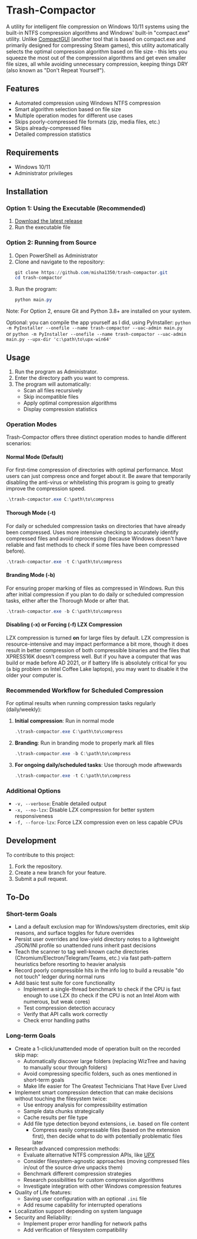# Trash-Compactor
  A utility for intelligent file compression on Windows 10/11 systems using the built-in NTFS compression algorithms and Windows' built-in "compact.exe" utility. Unlike [CompactGUI](https://github.com/IridiumIO/CompactGUI) (another tool that is based on compact.exe and primarily designed for compressing Steam games), this utility automatically selects the optimal compression algorithm based on file size - this lets you squeeze the most out of the compression algorithms and get even smaller file sizes, all while avoiding unnecessary compression, keeping things DRY (also known as "Don't Repeat Yourself").

  ## Features

  - Automated compression using Windows NTFS compression
  - Smart algorithm selection based on file size
  - Multiple operation modes for different use cases
  - Skips poorly-compressed file formats (zip, media files, etc.)
  - Skips already-compressed files
  - Detailed compression statistics

  ## Requirements

  - Windows 10/11
  - Administrator privileges

## Installation

### Option 1: Using the Executable (Recommended)

1. [Download the latest release](https://github.com/misha1350/trash-compactor/releases/latest)
2. Run the executable file

### Option 2: Running from Source

1. Open PowerShell as Administrator
2. Clone and navigate to the repository:
    ```powershell
    git clone https://github.com/misha1350/trash-compactor.git
    cd trash-compactor
    ```
3. Run the program:
    ```powershell
    python main.py
    ```

Note: For Option 2, ensure Git and Python 3.8+ are installed on your system.

Optional: you can compile the app yourself as I did, using PyInstaller:
    ```
    python -m PyInstaller --onefile --name trash-compactor --uac-admin main.py 
    ```
    or
    ```
    python -m PyInstaller --onefile --name trash-compactor --uac-admin main.py --upx-dir 'c:\path\to\upx-win64'
    ```

## Usage

1. Run the program as Administrator.
2. Enter the directory path you want to compress.
3. The program will automatically:
    - Scan all files recursively
    - Skip incompatible files
    - Apply optimal compression algorithms
    - Display compression statistics

### Operation Modes

Trash-Compactor offers three distinct operation modes to handle different scenarios:

#### Normal Mode (Default)
For first-time compression of directories with optimal performance.
Most users can just compress once and forget about it.
Be aware that temporarily disabling the anti-virus or whitelisting this program is going to greatly improve the compression speed.
```powershell
.\trash-compactor.exe C:\path\to\compress
```

#### Thorough Mode (-t)
For daily or scheduled compression tasks on directories that have already been compressed. Uses more intensive checking to accurately identify compressed files and avoid reprocessing (because Windows doesn't have reliable and fast methods to check if some files have been compressed before).
```powershell
.\trash-compactor.exe -t C:\path\to\compress
```

#### Branding Mode (-b)
For ensuring proper marking of files as compressed in Windows. Run this after initial compression if you plan to do daily or scheduled compression tasks, either after the Thorough Mode or after that.
```powershell
.\trash-compactor.exe -b C:\path\to\compress
```

#### Disabling (-x) or Forcing (-f) LZX Compression
LZX compression is turned **on** for large files by default.
LZX compression is resource-intensive and may impact performance a bit more, though it does result in better compression of both compressible binaries and the files that XPRESS16K doesn't compress well. But if you have a computer that was build or made before AD 2021, or if battery life is absolutely critical for you (a big problem on Intel Coffee Lake laptops), you may want to disable it the older your computer is.

### Recommended Workflow for Scheduled Compression

For optimal results when running compression tasks regularly (daily/weekly):

1. **Initial compression**: Run in normal mode
   ```powershell
   .\trash-compactor.exe C:\path\to\compress
   ```

2. **Branding**: Run in branding mode to properly mark all files
   ```powershell
   .\trash-compactor.exe -b C:\path\to\compress
   ```

3. **For ongoing daily/scheduled tasks**: Use thorough mode aftwewards
   ```powershell
   .\trash-compactor.exe -t C:\path\to\compress
   ```

### Additional Options

- `-v, --verbose`: Enable detailed output
- `-x, --no-lzx`: Disable LZX compression for better system responsiveness
- `-f, --force-lzx`: Force LZX compression even on less capable CPUs

## Development

To contribute to this project:

1. Fork the repository.
2. Create a new branch for your feature.
3. Submit a pull request.

## To-Do

### Short-term Goals
- Land a default exclusion map for Windows/system directories, emit skip reasons, and surface toggles for future overrides
- Persist user overrides and low-yield directory notes to a lightweight JSON/INI profile so unattended runs inherit past decisions
- Teach the scanner to tag well-known cache directories (Chromium/Electron/Telegram/Teams, etc.) via fast path-pattern heuristics before resorting to heavier analysis
- Record poorly compressible hits in the info log to build a reusable "do not touch" ledger during normal runs
- Add basic test suite for core functionality
  - Implement a single-thread benchmark to check if the CPU is fast enough to use LZX (to check if the CPU is not an Intel Atom with numerous, but weak cores)
  - Test compression detection accuracy
  - Verify that API calls work correctly
  - Check error handling paths

### Long-term Goals
- Create a 1-click/unattended mode of operation built on the recorded skip map:
  - Automatically discover large folders (replacing WizTree and having to manually scour through folders)
  - Avoid compressing specific folders, such as ones mentioned in short-term goals
  - Make life easier for The Greatest Technicians That Have Ever Lived
- Implement smart compression detection that can make decisions without touching the filesystem twice:
  - Use entropy analysis for compressibility estimation
  - Sample data chunks strategically
  - Cache results per file type
  - Add file type detection beyond extensions, i.e. based on file content
    - Compress easily compressable files (based on the extension first), then decide what to do with potentially problematic files later
- Research advanced compression methods:
  - Evaluate alternative NTFS compression APIs, like [UPX](https://github.com/upx/upx)
  - Consider filesystem-agnostic approaches (moving compressed files in/out of the source drive unpacks them)
  - Benchmark different compression strategies
  - Research possibilities for custom compression algorithms
  - Investigate integration with other Windows compression features
- Quality of Life features:
  - Saving user configuration with an optional `.ini` file
  - Add resume capability for interrupted operations
- Localization support depending on system language
- Security and Reliability:
  - Implement proper error handling for network paths
  - Add verification of filesystem compatibility
